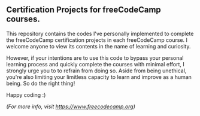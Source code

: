 ## Certification Projects for freeCodeCamp courses.

This repository contains the codes I've personally implemented to complete the freeCodeCamp certification projects in each freeCodeCamp course. I welcome anyone to view its contents in the name of learning and curiosity.

However, if your intentions are to use this code to bypass your personal learning process and quickly complete the courses with minimal effort, I strongly urge you to to refrain from doing so. Aside from being unethical, you're also limiting your limitless capacity to learn and improve as a human being. So do the right thing!

Happy coding :)




*(For more info, visit https://www.freecodecamp.org)*

